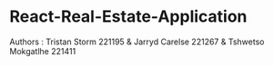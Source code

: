 # React-Real-Estate-Application
 Authors : Tristan Storm 221195 & Jarryd Carelse 221267 & Tshwetso Mokgatlhe 221411
                       
